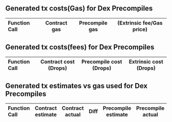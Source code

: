 ## Generated tx costs(Gas) for Dex Precompiles

| Function Call | Contract gas | Precompile gas | (Extrinsic fee/Gas price) |
| :--- | :---: | :---: | :---: |


## Generated tx costs(fees) for Dex Precompiles

| Function Call | Contract cost (Drops) | Precompile cost (Drops) | Extrinsic cost (Drops) |
| :--- | :---: | :---: | :---: |


## Generated tx estimates vs gas used for Dex Precompiles

| Function Call | Contract estimate | Contract actual | Diff | Precompile estimate | Precompile actual | Diff |
| :--- | :---: | :---: | :---: | :---: | :---: | :---: |
